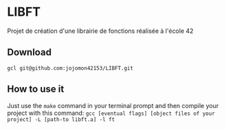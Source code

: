 # LIBFT
Projet de création d'une librairie de fonctions réalisée à l'école 42
## Download
`gcl git@github.com:jojomon42153/LIBFT.git`
## How to use it
Just use the `make` command in your terminal prompt and then compile your project with this command:
`gcc [eventual flags] [object files of your project] -L [path-to libft.a] -l ft`
